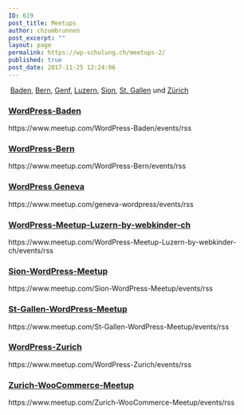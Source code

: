 ```yaml
---
ID: 619
post_title: Meetups
author: chzumbrunnen
post_excerpt: ""
layout: page
permalink: https://wp-schulung.ch/meetups-2/
published: true
post_date: 2017-11-25 12:24:06
---
```

<p> <a href="https://www.meetup.com/WordPress-Baden/" target="_blank" rel="noopener">Baden</a>, <a href="https://www.meetup.com/WordPress-Bern/" target="_blank" rel="noopener">Bern</a>, <a href="https://www.meetup.com/geneva-wordpress/" target="_blank" rel="noopener">Genf</a>, <a href="https://www.meetup.com/WordPress-Meetup-Luzern-by-webkinder-ch/" target="_blank" rel="noopener">Luzern</a>, <a href="https://www.meetup.com/Sion-WordPress-Meetup/" target="_blank" rel="noopener">Sion</a>, <a href="https://www.meetup.com/St-Gallen-WordPress-Meetup/" target="_blank" rel="noopener">St. Gallen</a> und <a href="https://www.meetup.com/WordPress-Zurich/" target="_blank" rel="noopener">Zürich</a></p>
<h3><a href="https://www.meetup.com/WordPress-Baden/" target="_blank" rel="noopener">WordPress-Baden</a></h3>
<p>https://www.meetup.com/WordPress-Baden/events/rss</p>
<h3><a href="https://www.meetup.com/WordPress-Bern/" target="_blank" rel="noopener">WordPress-Bern</a></h3>
<p>https://www.meetup.com/WordPress-Bern/events/rss</p>
<h3><a href="https://www.meetup.com/geneva-wordpress/" target="_blank" rel="noopener">WordPress Geneva</a></h3>
<p>https://www.meetup.com/geneva-wordpress/events/rss</p>
<h3><a href="https://www.meetup.com/WordPress-Meetup-Luzern-by-webkinder-ch/" target="_blank" rel="noopener">WordPress-Meetup-Luzern-by-webkinder-ch</a></h3>
<p>https://www.meetup.com/WordPress-Meetup-Luzern-by-webkinder-ch/events/rss</p>
<h3><a href="https://www.meetup.com/Sion-WordPress-Meetup/" target="_blank" rel="noopener" data-wplink-edit="true">Sion-WordPress-Meetup</a></h3>
<p>https://www.meetup.com/Sion-WordPress-Meetup/events/rss</p>
<h3><a href="https://www.meetup.com/St-Gallen-WordPress-Meetup/" target="_blank" rel="noopener" data-wplink-edit="true">St-Gallen-WordPress-Meetup</a></h3>
<p>https://www.meetup.com/St-Gallen-WordPress-Meetup/events/rss</p>
<h3><a href="https://www.meetup.com/WordPress-Zurich/" target="_blank" rel="noopener" data-wplink-edit="true">WordPress-Zurich</a></h3>
<p>https://www.meetup.com/WordPress-Zurich/events/rss</p>
<h3><a href="https://www.meetup.com/Zurich-WooCommerce-Meetup/" target="_blank" rel="noopener">Zurich-WooCommerce-Meetup</a></h3>
<p>https://www.meetup.com/Zurich-WooCommerce-Meetup/events/rss</p>
<p> </p>

<!-- wp:paragraph -->
<p></p>
<!-- /wp:paragraph -->